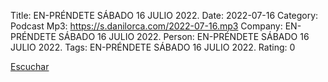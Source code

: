 Title: EN-PRÉNDETE SÁBADO 16 JULIO 2022.
Date: 2022-07-16
Category: Podcast
Mp3: https://s.danilorca.com/2022-07-16.mp3
Company: EN-PRÉNDETE SÁBADO 16 JULIO 2022.
Person: EN-PRÉNDETE SÁBADO 16 JULIO 2022.
Tags: EN-PRÉNDETE SÁBADO 16 JULIO 2022.
Rating: 0

<a href="https://s.danilorca.com/2022-07-16.mp3" type="audio/mpeg">
Escuchar
</a>
